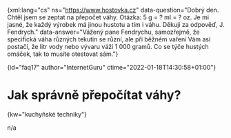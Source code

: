 
{xml:lang="cs" ns="https://www.hostovka.cz" data-question="Dobrý den. Chtěl jsem se zeptat na přepočet váhy. Otázka: 5 g = ? ml = ? oz. Je mi jasné, že každý výrobek má jinou hustotu a tím i váhu. Děkuji za odpověď, J. Fendrych." data-answer="Vážený pane Fendrychu, samozřejmě, že specifická váha různých tekutin se různí, ale při běžném vaření Vám asi postačí, že litr vody nebo vývaru váží 1 000 gramů. Co se týče hustých omáček, tak to musíte otestovat sám."}

{id="faq17" author="InternetGuru" ctime="2022-01-18T14:30:58+01:00"}

# Jak správně přepočítat váhy?

{kw="kuchyňské techniky"}

n/a

